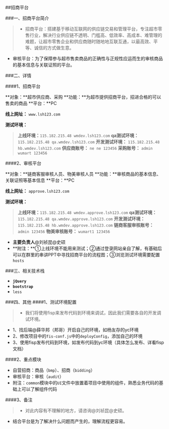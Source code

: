 
##招商平台

###一、招商平台简介

>* 招商平台：搭建基于移动互联网的供应链交易和管理平台，专注超市零售行业，解决行业供应链不透明、门槛高、低效率、高成本、难管理的难题，让超市零售企业和供应商随时随地地互联互通，以最高效、平等、诚信的方式做生意。
* 审核平台：为了保障参与超市售卖商品的正确性与正规性应运而生的审核商品的基本信息与关联证照的平台。

###二、详情

####1、招商平台

**对象：**超市供应商、采购
**功能：**为超市提供招商平台，招进合格的可以售卖的商品
**平台：**PC

**线上网址：** `www.lsh123.com`

**测试环境：**
>**上线环境：**`115.182.215.48 wmdev.lsh123.com`
**qa测试环境：** `115.182.215.48 qa.wmdev.lsh123.com`
**开发测试环境：** `115.182.215.48 hb.wmdev.lsh123.com`
**供应商账号：** `ne ne 123456`
**采购账号：** `admin wumart 123456`

####2、审核平台

**对象：**链商客服审核人员、物美审核人员
**功能：**审核商品的基本信息、关联证照等基本信息
**平台：**PC

**线上网址：** `approve.lsh123.com`

**测试环境：**
>**上线环境：**`115.182.215.48 wmdev.approve.lsh123.com`
**qa测试环境：** `115.182.215.48 qa.wmdev.approve.lsh123.com`
**开发测试环境：** `115.182.215.48 hb.wmdev.approve.lsh123.com`
**链商客服审核账号：** `admin 123456`
**物美审核账号：** `wumart1 123456`


* **主要负责人**@刘祯昆@史硕
* **附注：**①上线环境不能用来测试；②通过登录网站亲自了解，有基础后可以在群里的串讲PPT中寻找招商平台的流程图；③浏览测试环境需要配置`hosts`

###三、相关技术栈
* **`jQuery`**
* **`bootstrap`**
* `less`

###四、其他
####1、测试环境配置

>* 我们将使用fisp来发布代码到环境来调试，因此我们需要各自的开发调试环境。
* 1、找后端@薛华邦（邦哥）开启自己的环境，如杨友存的yc环境
* 2、修改项目中的`fis-conf.js`中的`deployConfig`，添加自己的环境
* 3、使用fisp发布代码到环境，如发布代码到yc环境（具体怎么发布、详看fisp文档）

####2、重点模块
* 自营招商：商品（`bmp`）、招商（`bidding`）
* 审核平台：审核（`audit`）
* 附注：`common`模块中的`UI`文件中放置着项目中使用的组件，熟悉业务代码的基础上可以了解组件代码

####3、备注
>* 对此内容有不理解的地方，请咨询@刘祯昆@史硕。
* 结合平台是为了解决什么问题而产生的，理解流程更容易。
